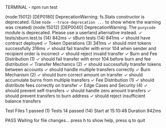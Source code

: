 TERMINAL - npm run test


(node:15012) [DEP0180] DeprecationWarning: fs.Stats constructor is deprecated.
(Use `node --trace-deprecation ...` to show where the warning was created)
(node:15012) [DEP0040] DeprecationWarning: The `punycode` module is deprecated. Please use a userland alternative instead.
 ✓ tests/sburn.test.ts (14) 842ms
   ✓ sBurn tests (14) 841ms
     ✓ should have contract deployed
     ✓ Token Operations (3) 341ms
       ✓ should mint tokens successfully 316ms
       ✓ should fail transfer with error 104 when sender and recipient order is incorrect
       ✓ should reject invalid transfer
     ✓ Burn and Fee Distribution (1)
       ✓ should fail transfer with error 104 before burn and fee distribution
     ✓ Transfer Mechanics (2)
       ✓ should successfully transfer tokens between accounts
       ✓ should handle multiple transfers correctly
     ✓ Burn Mechanism (2)
       ✓ should burn correct amount on transfer
       ✓ should accumulate burns from multiple transfers
     ✓ Fee Distribution (1)
       ✓ should distribute fees correctly on transfer
     ✓ Edge Cases and Security (4)
       ✓ should prevent self-transfers
       ✓ should handle zero amount transfers
       ✓ should prevent transfers to burn address
       ✓ should reject insufficient balance transfers

 Test Files  1 passed (1)
      Tests  14 passed (14)
   Start at  15:10:48
   Duration  942ms


 PASS  Waiting for file changes...
       press h to show help, press q to quit

```
